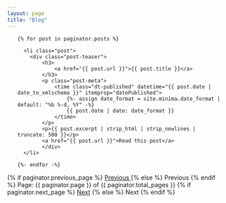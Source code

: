 ```yaml
---
layout: page
title: "Blog"
---
```


<ul class="blog">

    {% for post in paginator.posts %}

      <li class="post">
        <div class="post-teaser">
            <h3>
                <a href="{{ post.url }}">{{ post.title }}</a>
            </h3>
            <p class="post-meta">
                <time class="dt-published" datetime="{{ post.date | date_to_xmlschema }}" itemprop="datePublished">
                    {%- assign date_format = site.minima.date_format | default: "%b %-d, %Y" -%}
                    {{ post.date | date: date_format }}
                </time>
            </p>
            <p>{{ post.excerpt | strip_html | strip_newlines | truncate: 500 }}</p>
            <a href="{{ post.url }}">Read this post</a>
            </div>
      </li>
    
    {%- endfor -%}

</ul>

<div class="pagination">
  {% if paginator.previous_page %}
    <a href="{{ paginator.previous_page_path }}" class="previous">
      Previous
    </a>
  {% else %}
    <span class="previous">Previous</span>
  {% endif %}
  <span class="page_number ">
    Page: {{ paginator.page }} of {{ paginator.total_pages }}
  </span>
  {% if paginator.next_page %}
    <a href="{{ paginator.next_page_path }}" class="next">Next</a>
  {% else %}
    <span class="next ">Next</span>
  {% endif %}
</div>
